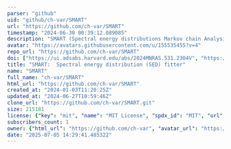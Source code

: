 ```yaml
---
parser: "github"
uid: "github/ch-var/SMART"
url: "https://github.com/ch-var/SMART"
timestamp: "2024-06-30 00:39:12.089085"
description: "SMART (Spectral energy distributions Markov chain Analysis with Radiative Transfer models) is an open-source tool that implements a Bayesian Markov chain Monte Carlo (MCMC) method to fit the ultraviolet to millimetre spectral energy distributions (SEDs) of galaxies exclusively with radiative transfer models."
avatar: "https://avatars.githubusercontent.com/u/155535455?v=4"
repo_url: "https://github.com/ch-var/SMART"
doi: ["https://ui.adsabs.harvard.edu/abs/2024MNRAS.531.2304V", "https://ui.adsabs.harvard.edu/abs/2024ascl.soft06003V/abstract"]
title: "SMART:  Spectral energy distribution (SED) fitter"
name: "SMART"
full_name: "ch-var/SMART"
html_url: "https://github.com/ch-var/SMART"
created_at: "2024-01-03T11:20:25Z"
updated_at: "2024-06-27T10:59:46Z"
clone_url: "https://github.com/ch-var/SMART.git"
size: 215181
license: {"key": "mit", "name": "MIT License", "spdx_id": "MIT", "url": "https://api.github.com/licenses/mit", "node_id": "MDc6TGljZW5zZTEz"}
subscribers_count: 1
owner: {"html_url": "https://github.com/ch-var", "avatar_url": "https://avatars.githubusercontent.com/u/155535455?v=4", "login": "ch-var", "type": "User"}
date: "2025-07-05 14:29:41.485322"
---
```

